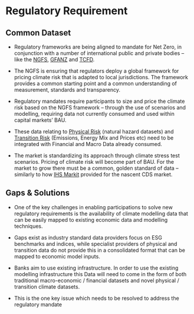 # Regulatory Requirement 

## Common Dataset

- Regulatory frameworks are being aligned to mandate for  Net Zero, in conjunction  with a number of international public and private bodies – like the [NGFS](https://www.ngfs.net/en), [GFANZ](https://www.gfanzero.com/) and [TCFD](https://www.fsb-tcfd.org/). 

- The NGFS is ensuring that regulators deploy  a global framework for pricing climate risk that is adapted to local jurisdictions.  The framework provides a common starting point and a common understanding of measurement, standards and transparency.

- Regulatory mandates require participants  to size and price the climate risk based on the NGFS framework – through the use of  scenarios and modelling,  requiring data not currently consumed and used within capital markets’ BAU.   

- These data relating to [Physical Risk](https://www.bankofengland.co.uk/prudential-regulation/publication/2019/a-framework-for-assessing-financial-impacts-of-physical-climate-change) (natural hazard datasets) and [Transition Risk](https://www.bankofengland.co.uk/knowledgebank/climate-change-what-are-the-risks-to-financial-stability) (Emissions, Energy  Mix and Prices etc) need to be integrated with Financial and Macro Data  already consumed.  

- The market is standardizing its approach through climate stress test  scenarios. Pricing of climate risk will become part of BAU. For the market to grow there must be a common, golden standard of data – similarly to how [IHS Markit](https://ihsmarkit.com/index.html) provided for the nascent CDS market.
          
## Gaps & Solutions

- One of the key challenges in enabling participations to solve new regulatory requirements is the availability of climate modelling data that can be easily mapped to existing  economic data and modelling techniques.

- Gaps  exist  as  industry standard data providers focus  on ESG benchmarks and indices, while specialist providers of physical and transition data do not provide this   in a consolidated format that can be mapped to economic model inputs.

- Banks aim to use existing infrastructure. In order to use the existing modelling infrastructure this Data will need to  come in the form of both traditional macro-economic / financial datasets and novel physical / transition climate datasets.

- This is the one key issue which needs to be resolved to address the regulatory mandate


